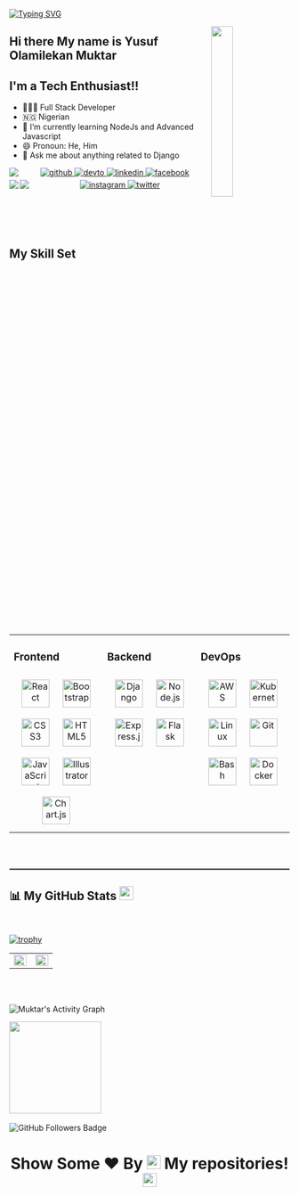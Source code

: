[![Typing SVG](https://readme-typing-svg.herokuapp.com?color=F78FECFF&size=29&multiline=true&width=700&lines=Welcome+To+Muktar's+GitHub+Profile)](https://git.io/typing-svg)

<a href="#"><img width="28%" height="auto" align="right" src="Developer.gif" /></a>
## Hi there My name is Yusuf Olamilekan Muktar 

## I'm a Tech Enthusiast!! </b>&nbsp;

- 👨🏿‍💻  Full Stack Developer
- 🇳🇬   Nigerian
- 🌱 I’m currently learning NodeJs and Advanced Javascript
- 😄 Pronoun: He, Him
- 💬 Ask me about anything related to Django


<!-- ## Connect with me  -->
<div align="center">
<a href="https://github.com/yusufom" target="_blank">
<img src=https://img.shields.io/badge/github-%2324292e.svg?&style=for-the-badge&logo=github&logoColor=white alt=github style="margin-bottom: 5px;" />
</a>
<a href="https://dev.to/yomuktar" target="_blank">
<img src=https://img.shields.io/badge/dev.to-%2308090A.svg?&style=for-the-badge&logo=dev.to&logoColor=white alt=devto style="margin-bottom: 5px;" />
</a>
<a href="https://linkedin.com/in/yusufolamilekanmuktar" target="_blank">
<img src=https://img.shields.io/badge/linkedin-%231E77B5.svg?&style=for-the-badge&logo=linkedin&logoColor=white alt=linkedin style="margin-bottom: 5px;" />
</a>
<a href="https://www.facebook.com/olamilekanmuktar" target="_blank">
<img src=https://img.shields.io/badge/facebook-%232E87FB.svg?&style=for-the-badge&logo=facebook&logoColor=white alt=facebook style="margin-bottom: 5px;" />
</a>
<a href="https://hashnode.com/@OlamilekanYM" target="_blank">
<img align="left"  src="https://img.shields.io/badge/Hashnode-2962FF?style=for-the-badge&logo=hashnode&logoColor=white" />
</a>
<a href="https://instagram.com/y_o_muktar" target="_blank">
<img src=https://img.shields.io/badge/instagram-%23000000.svg?&style=for-the-badge&logo=instagram&logoColor=white alt=instagram style="margin-bottom: 5px;" />
</a>
<a href="https://twitter.com/horlamyleykn" target="_blank">
<img src=https://img.shields.io/badge/twitter-%2300acee.svg?&style=for-the-badge&logo=twitter&logoColor=white alt=twitter style="margin-bottom: 5px;" />
</a> 
<a href="mailto:yusufolamilekanmuktar@gmail.com">
<img align="left"src="https://img.shields.io/badge/Gmail-D14836?style=for-the-badge&logo=gmail&logoColor=white" />
</a>
<a href="https://wa.link/oyq7hp">
<img align="left"src="https://img.shields.io/badge/Whatsapp-075E54?style=for-the-badge&logo=whatsapp&logoColor=white" />
  </a> 
</div>  
  

<br/> 



  <br>
  <br>
  <br>

## My Skill Set  
<table><tr><td valign="top" width="33%">



### Frontend  
<div align="center" background-color='white'>  
<img style="margin: 10px" src="https://profilinator.rishav.dev/skills-assets/react-original-wordmark.svg" alt="React" height="50" />  
<img style="margin: 10px" src="https://profilinator.rishav.dev/skills-assets/bootstrap-plain.svg" alt="Bootstrap" height="50" />  
<img style="margin: 10px" src="https://profilinator.rishav.dev/skills-assets/css3-original-wordmark.svg" alt="CSS3" height="50" />  
<img style="margin: 10px" src="https://profilinator.rishav.dev/skills-assets/html5-original-wordmark.svg" alt="HTML5" height="50" />  
<img style="margin: 10px" src="https://profilinator.rishav.dev/skills-assets/javascript-original.svg" alt="JavaScript" height="50" />  
<img style="margin: 10px" src="https://profilinator.rishav.dev/skills-assets/adobe_illustrator-icon.svg" alt="Illustrator" height="50" />  
<img style="margin: 10px" src="https://profilinator.rishav.dev/skills-assets/logo-title.svg" alt="Chart.js" height="50" />  
</div>

</td><td valign="top" width="33%">



### Backend  
<div align="center">  
<img style="margin: 10px" src="https://profilinator.rishav.dev/skills-assets/django-original.svg" alt="Django" height="50" />  
<img style="margin: 10px" src="https://profilinator.rishav.dev/skills-assets/nodejs-original-wordmark.svg" alt="Node.js" height="50" />  
<img style="margin: 10px" src="https://profilinator.rishav.dev/skills-assets/express-original-wordmark.svg" alt="Express.js" height="50" />  
<img style="margin: 10px" src="https://profilinator.rishav.dev/skills-assets/flask.png" alt="Flask" height="50" />  
</div>

</td><td valign="top" width="33%">



### DevOps  
<div align="center">  
<img style="margin: 10px" src="https://profilinator.rishav.dev/skills-assets/amazonwebservices-original-wordmark.svg" alt="AWS" height="50" />  
<img style="margin: 10px" src="https://profilinator.rishav.dev/skills-assets/kubernetes-icon.svg" alt="Kubernetes" height="50" />  
<img style="margin: 10px" src="https://profilinator.rishav.dev/skills-assets/linux-original.svg" alt="Linux" height="50" />  
<img style="margin: 10px" src="https://profilinator.rishav.dev/skills-assets/git-scm-icon.svg" alt="Git" height="50" />  
<img style="margin: 10px" src="https://profilinator.rishav.dev/skills-assets/gnu_bash-icon.svg" alt="Bash" height="50" />  
<img style="margin: 10px" src="https://profilinator.rishav.dev/skills-assets/docker-original-wordmark.svg" alt="Docker" height="50" />  
</div>

</td></tr></table>  

<br/> 

<br/>
<hr style="border:0.3px solid gray"> </hr>


## 📊 My GitHub Stats <img src="https://user-images.githubusercontent.com/76244600/130684889-4425a8ef-53ba-48f3-9433-871976fba0e9.gif" width="25px">
  <br/>

[![trophy](https://github-profile-trophy.vercel.app/?username=yusufom&theme=onedark&title=MultiLanguage,Commit,Repositories)](https://github.com/ryo-ma/github-profile-trophy)

<table><td valign="top" width="50%">

<img src="https://github-readme-stats.vercel.app/api?username=yusufom&show_icons=true&bg_color=45,fc00ff,00dbde&title_color=fff&text_color=000" align="left" style="width: 100%" />

</td><td valign="top" width="50%">

<img src="https://github-readme-streak-stats.herokuapp.com/?user=yusufom&theme=radical&hide_border=true&stroke=0000&background=060A0CD0" align="left" style="width: 100%" />

</td></table>  

<br/>  

<br>
<p>
<a><img alt="Muktar's Activity Graph" src="https://activity-graph.herokuapp.com/graph?username=yusufom&bg_color=0D1117&color=D73A7B&line=A8FDF6&point=FFFFFF&hide_border=true" /></a>
</p>
 <a > <img src="https://github-readme-stats.vercel.app/api/top-langs/?username=yusufom&layout=compact&show_icons=true&bg_color=45,fc00ff,00dbde&title_color=000&text_color=000"  align="center" height="165" /></a>
<br>
<br>
<a><img src="https://img.shields.io/github/followers/yusufom?label=Followers&style=social" alt="GitHub Followers Badge"></a>

### <h1><p align ="center"> Show Some ❤️ By  <img src="https://media.giphy.com/media/ObNTw8Uzwy6KQ/giphy.gif" width="25px"> My repositories!<img src="https://user-images.githubusercontent.com/76244600/130682427-5b987fe2-9a2e-4e08-9e59-b951a8e58a84.gif" width="25px"></p> </h1>
